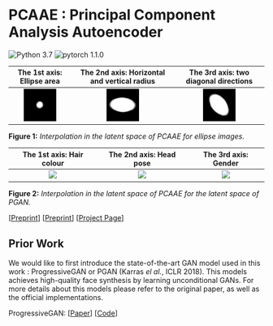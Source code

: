 # PCAAE : Principal Component Analysis Autoencoder

![Python 3.7](https://img.shields.io/badge/python-3.7-green.svg?style=plastic)
![pytorch 1.1.0](https://img.shields.io/badge/pytorch-1.1.0-green.svg?style=plastic)

The 1st axis: Ellipse area    |  The 2nd axis: Horizontal and vertical radius  | The 3rd axis: two diagonal directions
:-------------------------:|:-------------------------:|:-------------------------:
![](./doc/asset/PCAAE_z1.gif)  |  ![](./doc/asset/PCAAE_z2.gif) | ![](./doc/asset/PCAAE_z3.gif) 

**Figure 1:** *Interpolation in the latent space of PCAAE for ellipse images.*

The 1st axis: Hair colour   |  The 2nd axis: Head pose   | The 3rd axis: Gender
:-------------------------:|:-------------------------:|:-------------------------:
![](./doc/asset/PCAAE_PGAN_z1.gif)  |  ![](./doc/asset/PCAAE_PGAN_z2.gif) | ![](./doc/asset/PCAAE_PGAN_z3.gif) 

**Figure 2:** *Interpolation in the latent space of PCAAE for the latent space of PGAN.*

[[Preprint](https://arxiv.org/pdf/1904.01277.pdf)]
[[Preprint](https://arxiv.org/pdf/2006.07827.pdf)]
[[Project Page](https://github.com/chieupham/PCAAE/)]

## Prior Work

We would like to first introduce the state-of-the-art GAN model used in this work : ProgressiveGAN or PGAN (Karras *el al.*, ICLR 2018). This models achieves high-quality face synthesis by learning unconditional GANs. For more details about this models please refer to the original paper, as well as the official implementations.

ProgressiveGAN:
  [[Paper](https://arxiv.org/pdf/1710.10196.pdf)]
  [[Code](https://github.com/tkarras/progressive_growing_of_gans)]

